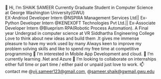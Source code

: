 👋 Hi, I’m SHAIK SAMEER
Currently Graduate Student in Computer Science at George Washington University(GWU)  
EX-Andriod Developer Intern @NSPIRA Management Services Ltd||
Ex-Python Developer Intern @KENEXOFT Technologies Pvt Ltd.||
Ex-Associate Developer Intern @Blueprism RPA(Robotic Process Automation).
A Final year Undergrad in computer science at VR Siddhartha Engineering College
Love to think about new ideas and build them .It gives me immense pleasure to have my work used by many
Always keen to improve my problem solving skills and like to spend my free time at competitive programming
👀 I’m interested in Mobile App Development and cloud.
🌱 I’m currently learning .Net and Azure
💞️ I’m looking to collaborate on internships either full time or part time / either paid or unpaid just love to work.
📫 contact me @vij.sameer123@gmail.com, @sameer.shaik@gwmail.gwu.edu
